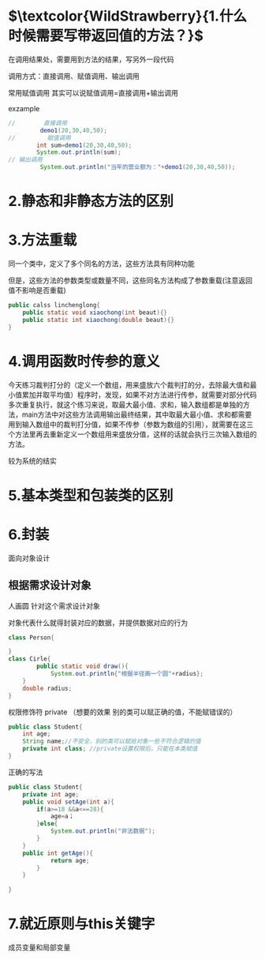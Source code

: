 # $\textcolor{WildStrawberry}{1.什么时候需要写带返回值的方法？}$

在调用结果处，需要用到方法的结果，写另外一段代码

调用方式：直接调用、赋值调用、输出调用

常用赋值调用  其实可以说赋值调用=直接调用+输出调用

exzample

```java
//        直接调用
         demo1(20,30,40,50);
//         赋值调用
        int sum=demo1(20,30,40,50);
        System.out.println(sum);
// 输出调用
         System.out.println("当年的营业额为："+demo1(20,30,40,50));
```

# 2.静态和非静态方法的区别



# 3.方法重载

同一个类中，定义了多个同名的方法，这些方法具有同种功能

但是，这些方法的参数类型或数量不同，这些同名方法构成了参数重载(注意返回值不影响是否重载)

```java
public calss linchenglong{
    public static void xiaochong(int beaut){}
    public static int xiaochong(double beaut){}
}
```

# 4.调用函数时传参的意义

今天练习裁判打分的（定义一个数组，用来盛放六个裁判打的分，去除最大值和最小值累加并取平均值）程序时，发现，如果不对方法进行传参，就需要对部分代码多次重复执行，就这个练习来说，取最大最小值、求和，输入数组都是单独的方法，main方法中对这些方法调用输出最终结果，其中取最大最小值、求和都需要用到输入数组中的裁判打分值，如果不传参（参数为数组的引用），就需要在这三个方法里再去重新定义一个数组用来盛放分值，这样的话就会执行三次输入数组的方法。

较为系统的结实

# 5.基本类型和包装类的区别



# 6.封装

面向对象设计   

## 根据需求设计对象

人画圆 针对这个需求设计对象

对象代表什么就得封装对应的数据，并提供数据对应的行为

```java
class Person{

}
class Cirle{
        public static void draw(){
            System.out.println{"根据半径画一个圆"+radius};
    }
    double radius;
}
```

权限修饰符  private （想要的效果 别的类可以赋正确的值，不能赋错误的）

```java
public class Student{
    int age;
    String name;//不安全，别的类可以赋给对象一些不符合逻辑的值
    private int class; //private设置权限后，只能在本类赋值
}
```

正确的写法

```java
public class Student{
    private int age;
    public void setAge(int a){
        if(a>=18 &&a<==28){
            age=a；
        }else{
            System.out.println("非法数据");
        }
    }
    public int getAge(){
            return age;
        }
    }
 
}
```

# 7.就近原则与this关键字

成员变量和局部变量
